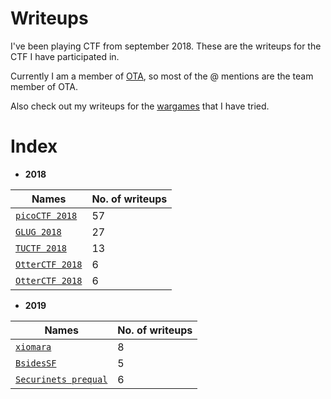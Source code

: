 # Writeups

I've been playing CTF from september 2018. These are the writeups for the CTF I have participated in.

Currently I am a member of [OTA](https://opentoallctf.github.io), so most of the @ mentions are the team member of OTA.

Also check out my writeups for the [wargames](https://github.com/mzfr/Wargames-Solutions) that I have tried.

# Index

* __2018__

| Names                   | No. of writeups |
|------------------------|--------|
| [`picoCTF 2018`](picoCTF-2018/)| 57   |
| [`GLUG 2018`](GLUG_2018/) | 27   |
| [`TUCTF 2018`](TUCTF%202018/) | 13  |
| [`OtterCTF 2018`](OtterCTF%202018/) | 6 |
| [`OtterCTF 2018`](OtterCTF%202018/) | 6 |


* __2019__

| Names                   | No. of writeups |
|------------------------|--------|
| [`xiomara`](xiomara-2019/)| 8   |
| [`BsidesSF`](BsidesSF_2019/)| 5 |
| [`Securinets prequal`](Securinets_Prequals_2K19/)| 6|
